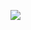 <img src="https://drive.google.com/uc?export=view&id=18sJP1Y8IO1_MiE-YkUmWXopiaHpVWJo8"
style="float:right">
